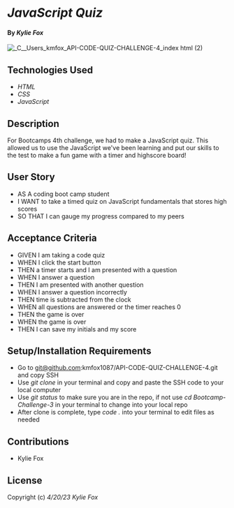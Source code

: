 # _JavaScript Quiz_

#### By _*Kylie Fox*_ 

![_C__Users_kmfox_API-CODE-QUIZ-CHALLENGE-4_index html (2)](https://user-images.githubusercontent.com/128554207/234998387-e0d4a378-396e-47e5-8845-b2f739df4576.png)

## Technologies Used

* _HTML_
* _CSS_
* _JavaScript_

## Description

For Bootcamps 4th challenge, we had to make a JavaScript quiz. This allowed us to use the JavaScript we've been learning 
and put our skills to the test to make a fun game with a timer and highscore board! 

## User Story

* AS A coding boot camp student
* I WANT to take a timed quiz on JavaScript fundamentals that stores high scores
* SO THAT I can gauge my progress compared to my peers

## Acceptance Criteria

* GIVEN I am taking a code quiz
* WHEN I click the start button
* THEN a timer starts and I am presented with a question
* WHEN I answer a question
* THEN I am presented with another question
* WHEN I answer a question incorrectly
* THEN time is subtracted from the clock
* WHEN all questions are answered or the timer reaches 0
* THEN the game is over
* WHEN the game is over
* THEN I can save my initials and my score

## Setup/Installation Requirements

* Go to git@github.com:kmfox1087/API-CODE-QUIZ-CHALLENGE-4.git and copy SSH 
* Use _git clone_ in your terminal and copy and paste the SSH code to your local computer
* Use _git status_ to make sure you are in the repo, if not use _cd Bootcamp-Challenge-3_ in your terminal to change into your local repo
* After clone is complete, type _code ._ into your terminal to edit files as needed

## Contributions

* Kylie Fox

## License

Copyright (c) _4/20/23_ _Kylie Fox_
